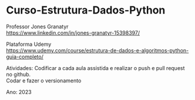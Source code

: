 # Curso-Estrutura-Dados-Python
Professor Jones Granatyr  
https://www.linkedin.com/in/jones-granatyr-15398397/  

Plataforma Udemy    
https://www.udemy.com/course/estrutura-de-dados-e-algoritmos-python-guia-completo/

Atividades:
Codificar a cada aula assistida e realizar o push e pull request no github.  
Codar e fazer o versionamento   

Ano: 2023  

